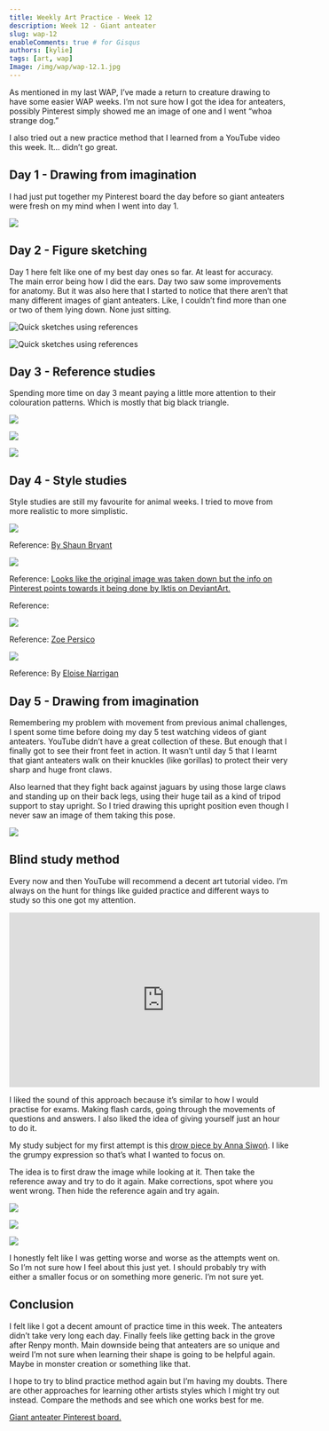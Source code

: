 ```yaml
---
title: Weekly Art Practice - Week 12
description: Week 12 - Giant anteater
slug: wap-12
enableComments: true # for Gisqus
authors: [kylie]
tags: [art, wap]
Image: /img/wap/wap-12.1.jpg
---
```


As mentioned in my last WAP, I’ve made a return to creature drawing to have some easier WAP weeks. I’m not sure how I got the idea for anteaters, possibly Pinterest simply showed me an image of one and I went “whoa strange dog.”

I also tried out a new practice method that I learned from a YouTube video this week. It… didn’t go great.

<!--truncate-->

## Day 1 - Drawing from imagination

I had just put together my Pinterest board the day before so giant anteaters were fresh on my mind when I went into day 1.

![](/img/wap/wap-12.1.jpg)


## Day 2 - Figure sketching

Day 1 here felt like one of my best day ones so far. At least for accuracy. The main error being how I did the ears. Day two saw some improvements for anatomy. But it was also here that I started to notice that there aren’t that many different images of giant anteaters. Like, I couldn’t find more than one or two of them lying down. None just sitting.

![Quick sketches using references](/img/wap/wap-12.2.1.jpg)

![Quick sketches using references](/img/wap/wap-12.2.2.jpg)

## Day 3 - Reference studies

Spending more time on day 3 meant paying a little more attention to their colouration patterns. Which is mostly that big black triangle.

![](/img/wap/wap-12.3.1.jpg)

![](/img/wap/wap-12.3.2.jpg)

![](/img/wap/wap-12.3.3.jpg)


## Day 4 - Style studies

Style studies are still my favourite for animal weeks. I tried to move from more realistic to more simplistic.

![](/img/wap/wap-12.4.1.jpg)

Reference: [By Shaun Bryant](https://shaun-bryant.tumblr.com/post/121858189776/here-are-some-anteaters-blame-blytherusso-d)

![](/img/wap/wap-12.4.2.jpg)

Reference: [Looks like the original image was taken down but the info on Pinterest points towards it being done by Iktis on DeviantArt.](https://www.deviantart.com/iktis)

Reference: [](https://www.deviantart.com/iktis)

![](/img/wap/wap-12.4.3.jpg)

Reference: [Zoe Persico](https://www.behance.net/gallery/17676951/Anteater-Pattern)

![](/img/wap/wap-12.4.4.jpg)

Reference: By [Eloise Narrigan](https://www.eloisenarrigan.com/)

## Day 5 - Drawing from imagination

Remembering my problem with movement from previous animal challenges, I spent some time before doing my day 5 test watching videos of giant anteaters. YouTube didn’t have a great collection of these. But enough that I finally got to see their front feet in action. It wasn’t until day 5 that I learnt that giant anteaters walk on their knuckles (like gorillas) to protect their very sharp and huge front claws.

Also learned that they fight back against jaguars by using those large claws and standing up on their back legs, using their huge tail as a kind of tripod support to stay upright. So I tried drawing this upright position even though I never saw an image of them taking this pose.

![](/img/wap/wap-12.5.jpg)


## Blind study method

Every now and then YouTube will recommend a decent art tutorial video. I’m always on the hunt for things like guided practice and different ways to study so this one got my attention.

<iframe width="560" height="315" src="https://www.youtube.com/embed/AB9yTNfE3go?si=9xy_U650xEzygCeK" title="YouTube video player" frameborder="0" allow="accelerometer; autoplay; clipboard-write; encrypted-media; gyroscope; picture-in-picture; web-share" referrerpolicy="strict-origin-when-cross-origin" allowfullscreen></iframe>

I liked the sound of this approach because it’s similar to how I would practise for exams. Making flash cards, going through the movements of questions and answers. I also liked the idea of giving yourself just an hour to do it.

My study subject for my first attempt is this [drow piece by Anna Siwoń](https://www.artstation.com/artwork/GGNw4). I like the grumpy expression so that’s what I wanted to focus on.

The idea is to first draw the image while looking at it. Then take the reference away and try to do it again. Make corrections, spot where you went wrong. Then hide the reference again and try again.

![](/img/blindstudy1.jpg)

![](/img/blindstudy2.jpg)

![](/img/blindstudy3.jpg)

I honestly felt like I was getting worse and worse as the attempts went on. So I’m not sure how I feel about this just yet. I should probably try with either a smaller focus or on something more generic. I’m not sure yet.

## Conclusion

I felt like I got a decent amount of practice time in this week. The anteaters didn’t take very long each day. Finally feels like getting back in the grove after Renpy month. Main downside being that anteaters are so unique and weird I’m not sure when learning their shape is going to be helpful again. Maybe in monster creation or something like that.

I hope to try to blind practice method again but I’m having my doubts. There are other approaches for learning other artists styles which I might try out instead. Compare the methods and see which one works best for me.

[Giant anteater Pinterest board.](https://www.pinterest.ca/maeanu3639/wap-anteater/)
